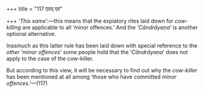 +++
title = "117 एतद् एव"

+++
‘*This same*’:—this means that the expiatory rites laid down for
*cow-killing* are applicable to all ‘minor offences.’ And the
‘*Cāndrāyaṇa*’ is another optional alternative.

Inasmuch as this latter rule has been laid down with special reference
to the *other* ‘*minor offences*’ some people hold that the
‘*Cāndrāyaṇa*’ does not apply to the case of the cow-killer.

But according to this view, it will be necessary to find out why the
*cow-killer* has been mentioned at all among ‘those who have committed
*minor offences*.’—(117)


